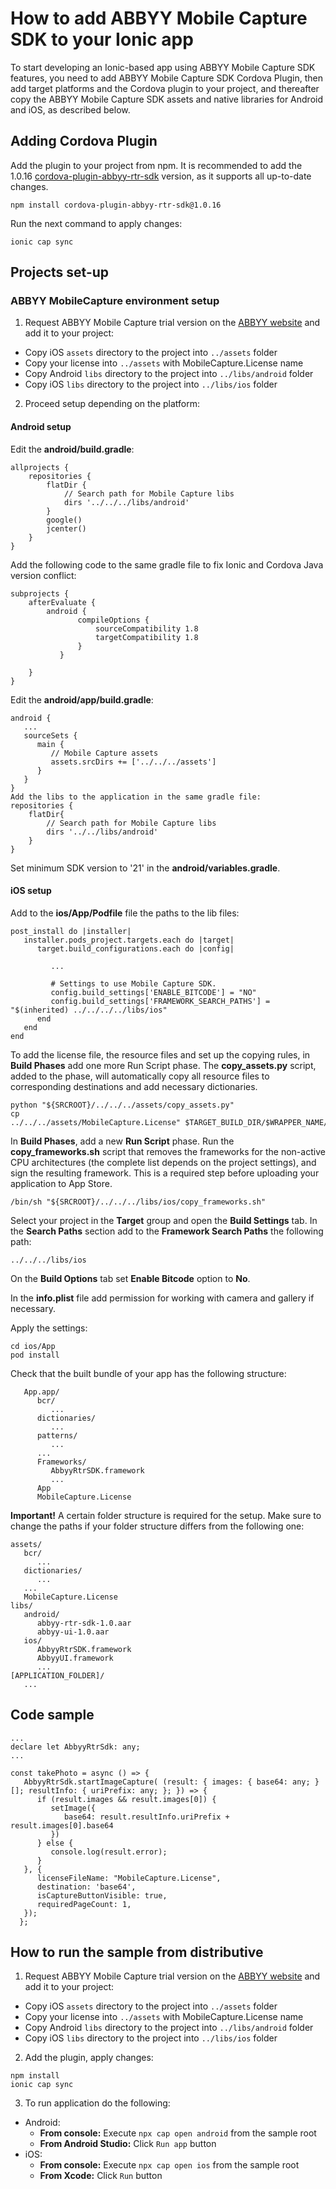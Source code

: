 # How to add ABBYY Mobile Capture SDK to your Ionic app

To start developing an Ionic-based app using ABBYY Mobile Capture SDK features, you need to add ABBYY Mobile Capture SDK Cordova Plugin, then add target platforms and the Cordova plugin to your project, and thereafter copy the ABBYY Mobile Capture SDK assets and native libraries for Android and iOS, as described below.

## Adding Cordova Plugin
Add the plugin to your project from npm. It is recommended to add the 1.0.16 [cordova-plugin-abbyy-rtr-sdk](https://www.npmjs.com/package/cordova-plugin-abbyy-rtr-sdk) version, as it supports all up-to-date changes.

`npm install cordova-plugin-abbyy-rtr-sdk@1.0.16`

Run the next command to apply changes:

`ionic cap sync`

## Projects set-up

### ABBYY MobileCapture environment setup
1. Request ABBYY Mobile Capture trial version on the [ABBYY website](https://www.abbyy.com/mobile-capture-sdk/#request-demo) and add it to your project:

* Copy iOS `assets` directory to the project into `../assets` folder
* Copy your license into `../assets` with MobileCapture.License name
* Copy Android `libs` directory to the project into `../libs/android` folder 
* Copy iOS `libs` directory to the project into `../libs/ios` folder

2. Proceed setup depending on the platform:

#### Android setup

Edit the **android/build.gradle**:

```
allprojects {
    repositories {
        flatDir {
            // Search path for Mobile Capture libs
            dirs '../../../libs/android'
        }
        google()
        jcenter()
    }
}
```

Add the following code to the same gradle file to fix Ionic and Cordova Java version conflict:

```
subprojects {
    afterEvaluate {
        android {
               compileOptions {
                   sourceCompatibility 1.8
                   targetCompatibility 1.8
               }
           }

    }
}
```

Edit the **android/app/build.gradle**:

```
android {
   ...
   sourceSets {
      main {
         // Mobile Capture assets
         assets.srcDirs += ['../../../assets']
      }
   }
}
Add the libs to the application in the same gradle file: 
repositories {
    flatDir{
        // Search path for Mobile Capture libs
        dirs '../../libs/android'
    }
} 
```

Set minimum SDK version to '21' in the **android/variables.gradle**.

#### iOS setup

Add to the **ios/App/Podfile** file the paths to the lib files:

```
post_install do |installer|
   installer.pods_project.targets.each do |target|
      target.build_configurations.each do |config|

         ...

         # Settings to use Mobile Capture SDK.
         config.build_settings['ENABLE_BITCODE'] = "NO"
         config.build_settings['FRAMEWORK_SEARCH_PATHS'] = "$(inherited) ../../../../libs/ios"
      end
   end
end
```

To add the license file, the resource files and set up the copying rules, in **Build Phases** add one more Run Script phase. The **copy_assets.py** script, added to the phase, will automatically copy all resource files to corresponding destinations and add necessary dictionaries.

```
python "${SRCROOT}/../../../assets/copy_assets.py"
cp ../../../assets/MobileCapture.License" $TARGET_BUILD_DIR/$WRAPPER_NAME/"
```

In **Build Phases**, add a new **Run Script** phase. Run the **copy_frameworks.sh** script that removes the frameworks for the non-active CPU architectures (the complete list depends on the project settings), and sign the resulting framework. This is a required step before uploading your application to App Store.

```
/bin/sh "${SRCROOT}/../../../libs/ios/copy_frameworks.sh"
```

Select your project in the **Target** group and open the **Build Settings** tab. In the **Search Paths** section add to the **Framework Search Paths** the following path:
```
../../../libs/ios
```

On the **Build Options** tab set **Enable Bitcode** option to **No**.

In the **info.plist** file add permission for working with camera and gallery if necessary.

Apply the settings:

```
cd ios/App
pod install
```

Check that the built bundle of your app has the following structure:

```
   App.app/
      bcr/
         ...
      dictionaries/
         ...
      patterns/
         ...
      ...
      Frameworks/
         AbbyyRtrSDK.framework
         ...
      App
      MobileCapture.License
```

**Important!** A certain folder structure is required for the setup. Make sure to change the paths if your folder structure differs from the following one:

```
assets/
   bcr/
      ...
   dictionaries/
      ...
   ...
   MobileCapture.License
libs/
   android/
      abbyy-rtr-sdk-1.0.aar
      abbyy-ui-1.0.aar
   ios/
      AbbyyRtrSDK.framework
      AbbyyUI.framework
      ...
[APPLICATION_FOLDER]/
   ...
```

## Code sample

```
...
declare let AbbyyRtrSdk: any;
...

const takePhoto = async () => {
   AbbyyRtrSdk.startImageCapture( (result: { images: { base64: any; }[]; resultInfo: { uriPrefix: any; }; }) => {
      if (result.images && result.images[0]) {
         setImage({
            base64: result.resultInfo.uriPrefix + result.images[0].base64
         })
      } else {
         console.log(result.error);
      }
   }, {
      licenseFileName: "MobileCapture.License",
      destination: 'base64',
      isCaptureButtonVisible: true,
      requiredPageCount: 1,
   });
  };
```

## How to run the sample from distributive

1. Request ABBYY Mobile Capture trial version on the [ABBYY website](https://www.abbyy.com/mobile-capture-sdk/#request-demo) and add it to your project:

* Copy iOS `assets` directory to the project into `../assets` folder
* Copy your license into `../assets` with MobileCapture.License name
* Copy Android `libs` directory to the project into `../libs/android` folder 
* Copy iOS `libs` directory to the project into `../libs/ios` folder

2. Add the plugin, apply changes:

```
npm install
ionic cap sync
```

3. To run application do the following:
* Android:
  * **From console:**
    Execute `npx cap open android` from the sample root 
  * **From Android Studio:**
    Click `Run app` button 
* iOS:
  * **From console:**
    Execute `npx cap open ios` from the sample root 
  * **From Xcode:**
    Click `Run` button 
    
